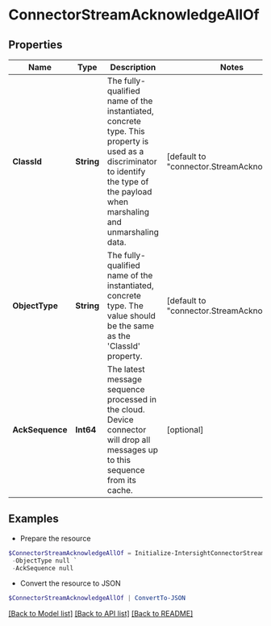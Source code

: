 # ConnectorStreamAcknowledgeAllOf
## Properties

Name | Type | Description | Notes
------------ | ------------- | ------------- | -------------
**ClassId** | **String** | The fully-qualified name of the instantiated, concrete type. This property is used as a discriminator to identify the type of the payload when marshaling and unmarshaling data. | [default to "connector.StreamAcknowledge"]
**ObjectType** | **String** | The fully-qualified name of the instantiated, concrete type. The value should be the same as the &#39;ClassId&#39; property. | [default to "connector.StreamAcknowledge"]
**AckSequence** | **Int64** | The latest message sequence processed in the cloud. Device connector will drop all messages up to this sequence from its cache. | [optional] 

## Examples

- Prepare the resource
```powershell
$ConnectorStreamAcknowledgeAllOf = Initialize-IntersightConnectorStreamAcknowledgeAllOf  -ClassId null `
 -ObjectType null `
 -AckSequence null
```

- Convert the resource to JSON
```powershell
$ConnectorStreamAcknowledgeAllOf | ConvertTo-JSON
```

[[Back to Model list]](../README.md#documentation-for-models) [[Back to API list]](../README.md#documentation-for-api-endpoints) [[Back to README]](../README.md)

